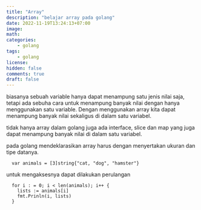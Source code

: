 ```yaml
---
title: "Array"
description: "belajar array pada golang"
date: 2022-11-19T13:24:13+07:00
image: 
math: 
categories:
    - golang
tags:
    - golang 
license: 
hidden: false
comments: true
draft: false
---
```


biasanya sebuah variable hanya dapat menampung satu jenis nilai saja, tetapi ada sebuha cara untuk menampung banyak nilai dengan hanya menggunakan satu variable. Dengan menggunakan array kita dapat menampung banyak nilai sekaligus di dalam satu variabel.

tidak hanya array dalam golang juga ada interface, slice dan map yang juga dapat menampung banyak nilai di dalam satu variabel.

pada golang mendeklarasikan array harus dengan menyertakan ukuran dan tipe datanya.

```golang
  var animals = [3]string{"cat, "dog", "hamster"}
```

untuk mengaksesnya dapat dilakukan perulangan

```golang
  for i : = 0; i < len(animals); i++ {
    lists := animals[i]
    fmt.Prinln(i, lists)
  }
```